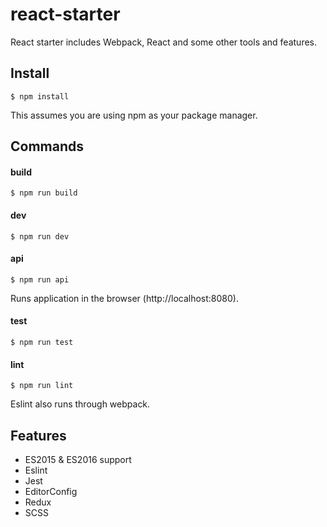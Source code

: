 # react-starter

React starter includes Webpack, React and some other tools and features.

## Install

```
$ npm install
```

This assumes you are using npm as your package manager.

## Commands

#### build

```
$ npm run build
```

#### dev

```
$ npm run dev
```
#### api

```
$ npm run api
```

Runs application in the browser (http://localhost:8080).

#### test

```
$ npm run test
```

#### lint

```
$ npm run lint
```

Eslint also runs through webpack.

## Features

* ES2015 & ES2016 support
* Eslint
* Jest
* EditorConfig
* Redux
* SCSS
